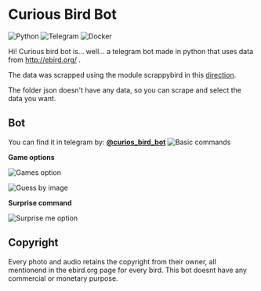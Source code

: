 ﻿# Curious Bird Bot

![Python](https://img.shields.io/badge/Python-FFD43B?style=for-the-badge&logo=python&logoColor=blue) ![Telegram](https://img.shields.io/badge/Telegram-2CA5E0?style=for-the-badge&logo=telegram&logoColor=white) ![Docker](https://img.shields.io/badge/Docker-2CA5E0?style=for-the-badge&logo=docker&logoColor=white)

Hi! Curious bird bot is... well... a telegram bot made in python that uses data from http://ebird.org/ .

The data was scrapped using the module scrappybird in this [direction](https://github.com/isaac152/scrappybird).

The folder json doesn't have any data, so you can scrape and select the data you want. 


## Bot 

You can find it in telegram by: [**@curios_bird_bot**](https://t.me/curios_bird_bot)
![Basic commands ](https://i.imgur.com/Nekgqve.jpg)


**Game options**

![Games option](https://i.imgur.com/VOri2c8.jpg)


![Guess by image](https://i.imgur.com/oW5tfty.jpg)

**Surprise command**

![Surprise me option](https://i.imgur.com/aBRFMgX.jpg)

## Copyright

Every photo and audio retains the copyright from their owner, all mentionend in the ebird.org page for every bird. This bot doesnt have any commercial or monetary purpose.


